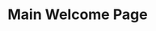 <!-- ---
layout: home
footer: false

hero:
  name: Open Store
  text: Decentralised Application Distribution Platform
  actions:
    - theme: brand
      text: Documentation
      link: /docs/welcome.md
    - theme: alt
      text: Changelog
      link: /changelog.md
--- -->
# Main Welcome Page

